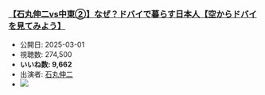 ### [【石丸伸二vs中東②】なぜ？ドバイで暮らす日本人【空からドバイを見てみよう】](https://www.youtube.com/watch?v=kxEGF0AEeIg)
-   公開日: 2025-03-01
-   視聴数: 274,500
-   **いいね数: 9,662**
-   出演者: [石丸伸二](/rehacq_fan/people/石丸伸二 "wikilink")
- [![](https://img.youtube.com/vi/kxEGF0AEeIg/hqdefault.jpg)](https://www.youtube.com/watch?v=kxEGF0AEeIg)
